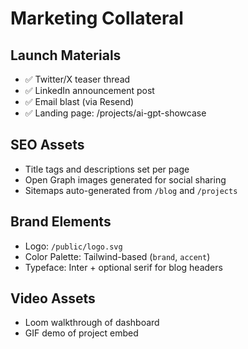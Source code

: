# Marketing Collateral

## Launch Materials
- ✅ Twitter/X teaser thread
- ✅ LinkedIn announcement post
- ✅ Email blast (via Resend)
- ✅ Landing page: /projects/ai-gpt-showcase

## SEO Assets
- Title tags and descriptions set per page
- Open Graph images generated for social sharing
- Sitemaps auto-generated from `/blog` and `/projects`

## Brand Elements
- Logo: `/public/logo.svg`
- Color Palette: Tailwind-based (`brand`, `accent`)
- Typeface: Inter + optional serif for blog headers

## Video Assets
- Loom walkthrough of dashboard
- GIF demo of project embed
